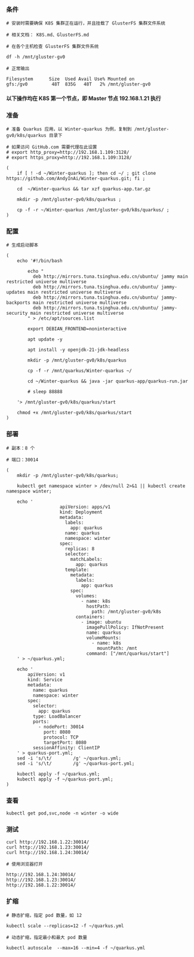  
### 条件

	# 安装时需要确保 K8S 集群正在运行，并且挂载了 GlusterFS 集群文件系统

	# 相关文档： K8S.md、GlusterFS.md

	# 在各个主机检查 GlusterFS 集群文件系统

	df -h /mnt/gluster-gv0

	# 正常输出

	Filesystem      Size  Used Avail Use% Mounted on
	gfs:/gv0         48T  835G   48T   2% /mnt/gluster-gv0


#### 以下操作均在 K8S 第一个节点，即 Master 节点 192.168.1.21 执行


### 准备

	# 准备 Quarkus 应用，以 Winter-quarkus 为例，复制到 /mnt/gluster-gv0/k8s/quarkus 目录下

	# 如果访问 GitHub.com 需要代理在此设置
	# export http_proxy=http://192.168.1.109:3128/
	# export https_proxy=http://192.168.1.109:3128/

	(
		if [ ! -d ~/Winter-quarkus ]; then cd ~/ ; git clone https://github.com/AndyInAi/Winter-quarkus.git; fi ;

		cd  ~/Winter-quarkus && tar xzf quarkus-app.tar.gz

		mkdir -p /mnt/gluster-gv0/k8s/quarkus ;

		cp -f -r ~/Winter-quarkus /mnt/gluster-gv0/k8s/quarkus/ ;
	)


### 配置

	# 生成启动脚本

	(
		echo '#!/bin/bash

			echo "
			  deb http://mirrors.tuna.tsinghua.edu.cn/ubuntu/ jammy main restricted universe multiverse
			  deb http://mirrors.tuna.tsinghua.edu.cn/ubuntu/ jammy-updates main restricted universe multiverse
			  deb http://mirrors.tuna.tsinghua.edu.cn/ubuntu/ jammy-backports main restricted universe multiverse
			  deb http://mirrors.tuna.tsinghua.edu.cn/ubuntu/ jammy-security main restricted universe multiverse
			" > /etc/apt/sources.list

			export DEBIAN_FRONTEND=noninteractive

			apt update -y

			apt install -y openjdk-21-jdk-headless

			mkdir -p /mnt/gluster-gv0/k8s/quarkus

			cp -f -r /mnt/quarkus/Winter-quarkus ~/

			cd ~/Winter-quarkus && java -jar quarkus-app/quarkus-run.jar
			
			# sleep 88888

		'> /mnt/gluster-gv0/k8s/quarkus/start 
		
		chmod +x /mnt/gluster-gv0/k8s/quarkus/start
	)


### 部署

	# 副本：8 个

	# 端口：30014
	
	(
		mkdir -p /mnt/gluster-gv0/k8s/quarkus;

		kubectl get namespace winter > /dev/null 2>&1 || kubectl create namespace winter;

		echo '
                        apiVersion: apps/v1
                        kind: Deployment
                        metadata:
                          labels:
                            app: quarkus
                          name: quarkus
                          namespace: winter
                        spec:
                          replicas: 8
                          selector:
                            matchLabels:
                              app: quarkus
                          template:
                            metadata:
                              labels:
                                app: quarkus
                            spec:
                              volumes:
                                - name: k8s
                                  hostPath:
                                    path: /mnt/gluster-gv0/k8s
                              containers:
                                - image: ubuntu
                                  imagePullPolicy: IfNotPresent
                                  name: quarkus
                                  volumeMounts:
                                    - name: k8s
                                      mountPath: /mnt
                                  command: ["/mnt/quarkus/start"]
		' > ~/quarkus.yml;

		echo '
			apiVersion: v1
			kind: Service
			metadata:
			  name: quarkus
			  namespace: winter
			spec:
			  selector:
			    app: quarkus
			  type: LoadBalancer
			  ports:
			    - nodePort: 30014
			      port: 8080
			      protocol: TCP
			      targetPort: 8080
			  sessionAffinity: ClientIP
		' > quarkus-port.yml;
		sed -i 's/\t/        /g' ~/quarkus.yml;
		sed -i 's/\t/        /g' ~/quarkus-port.yml;
		
		kubectl apply -f ~/quarkus.yml;
		kubectl apply -f ~/quarkus-port.yml;
	)


### 查看

	kubectl get pod,svc,node -n winter -o wide


### 测试

	curl http://192.168.1.22:30014/
	curl http://192.168.1.23:30014/
	curl http://192.168.1.24:30014/

	# 使用浏览器打开

	http://192.168.1.24:30014/
	http://192.168.1.23:30014/
	http://192.168.1.22:30014/


### 扩缩

	# 静态扩缩，指定 pod 数量，如 12

	kubectl scale --replicas=12 -f ~/quarkus.yml

	# 动态扩缩，指定最小和最大 pod 数量

	kubectl autoscale  --max=16 --min=4 -f ~/quarkus.yml
	


